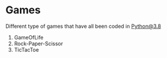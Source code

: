 # Games
Different type of games that have all been coded in Python@3.8

1. GameOfLife
2. Rock-Paper-Scissor
3. TicTacToe
